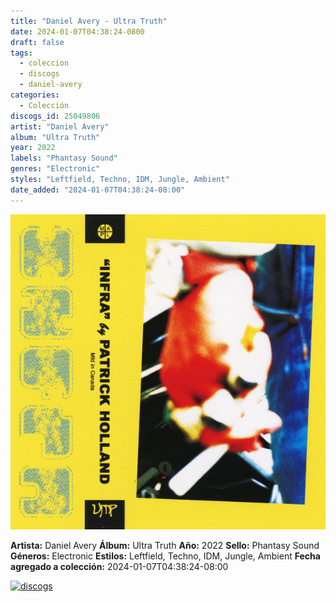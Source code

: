 ```yaml
---
title: "Daniel Avery - Ultra Truth"
date: 2024-01-07T04:38:24-0800
draft: false
tags:
  - coleccion
  - discogs
  - daniel-avery
categories:
  - Colección
discogs_id: 25049806
artist: "Daniel Avery"
album: "Ultra Truth"
year: 2022
labels: "Phantasy Sound"
genres: "Electronic"
styles: "Leftfield, Techno, IDM, Jungle, Ambient"
date_added: "2024-01-07T04:38:24-08:00"
---
```


![cover](image.jpeg (Daniel Avery - Ultra Truth))

**Artista:** Daniel Avery
**Álbum:** Ultra Truth
**Año:** 2022
**Sello:** Phantasy Sound
**Géneros:** Electronic
**Estilos:** Leftfield, Techno, IDM, Jungle, Ambient
**Fecha agregado a colección:** 2024-01-07T04:38:24-08:00

[![discogs](../../links/svg/discogs.png (discogs))](https://api.discogs.com/releases/25049806)

